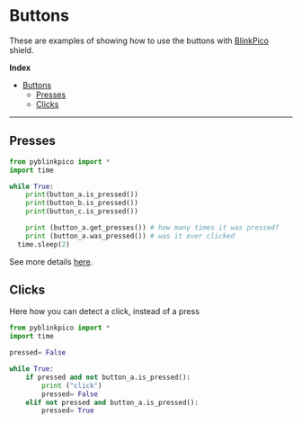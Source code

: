 # Buttons

These are examples of showing how to use the buttons with [BlinkPico](https://github.com/ID220/BlinkPico) shield.

**Index**

- [Buttons](#buttons)
  - [Presses](#presses)
  - [Clicks](#clicks)

---

## Presses

```python
from pyblinkpico import *
import time

while True:
    print(button_a.is_pressed())
    print(button_b.is_pressed())
    print(button_c.is_pressed())

    print (button_a.get_presses()) # how many times it was pressed?
    print (button_a.was_pressed()) # was it ever clicked
  time.sleep(2)
```

See more details [here](https://github.com/ID220/BlinkPico/blob/main/library/README.md).

## Clicks

Here how you can detect a click, instead of a press

```python
from pyblinkpico import *
import time

pressed= False

while True:
    if pressed and not button_a.is_pressed():
        print ("click")
        pressed= False
    elif not pressed and button_a.is_pressed():
        pressed= True

```
